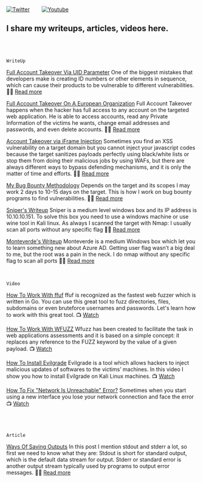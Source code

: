 [![Twitter](https://img.shields.io/badge/twitter%20-%231DA1F2.svg?&style=for-the-badge&logo=Twitter&logoColor=white&label=Follow%20%40xbforce)](https://twitter.com/xbforce)
&nbsp;&nbsp;&nbsp;&nbsp;&nbsp;&nbsp;
[![Youtube](https://img.shields.io/badge/Youtube%20-%23FF0000.svg?&style=for-the-badge&logo=YouTube&logoColor=white&label=Subscribe)](http://www.youtube.com/channel/UCadRCMA7BFJ2iwiABKqf0Fg?sub_confirmation=1)


## I share my writeups, articles, videos here.

<br />
<br />

```
WriteUp
```
[Full Account Takeover Via UID Parameter](https://github.com/xbforce/Blog/blob/main/writeup/full_account_takeover_via_uid.md)  One of the biggest mistakes that developers make is creating ID numbers or other elements in sequence, which can cause their products to be vulnerable to different vulnerabilities. :man_technologist: [Read more](https://github.com/xbforce/Blog/blob/main/writeup/full_account_takeover_via_uid.md)

[Full Account Takeover On A European Organization](https://github.com/xbforce/Blog/blob/main/writeup/full-account-takeover-a-european-organization.md) Full Account Takeover happens when the hacker has full access to any account on the targeted web application. He is able to access accounts, read any Private Information of the victims he wants, change email addresses and passwords, and even delete accounts. :man_technologist: [Read more](https://github.com/xbforce/Blog/blob/main/writeup/full-account-takeover-a-european-organization.md)


[Account Takeover via iFrame Injection](https://github.com/xbforce/Blog/blob/main/writeup/account-takeover-via-iframe-injection.md) Sometimes you find an XSS vulnerability on a target domain but you cannot inject your javascript codes because the target sanitizes payloads perfectly using black/white lists or stop them from doing their malicious jobs by using WAFs, but there are always different ways to bypass defending mechanisms, and it is only the matter of time and efforts. :man_technologist: [Read more](https://github.com/xbforce/Blog/blob/main/writeup/account-takeover-via-iframe-injection.md)

[My Bug Bounty Methodology](https://github.com/xbforce/Blog/blob/main/writeup/mybugbountymethodology.md) Depends on the target and its scopes I may work 2 days to 10-15 days on the target. This is how I work on bug bounty programs to find vulnerabilities. :man_technologist: [Read more](https://github.com/xbforce/Blog/blob/main/writeup/mybugbountymethodology.md)


[Sniper's Writeup](https://github.com/xbforce/blog/blob/main/writeup/sniper-htb.md) Sniper is a medium level windows box and its IP address is 10.10.10.151. To solve this box you need to use a windows machine or use wine tool in Kali linux. As always I scanned the target with Nmap: I usually scan all ports without any specific flag :man_technologist: [Read more](https://github.com/xbforce/blog/blob/main/writeup/sniper-htb.md)


[Monteverde's Writeup](https://github.com/xbforce/blog/blob/main/writeup/monteverde-htb.md) Monteverde is a medium Windows box which let you to learn something new about Azure AD. Getting user flag wasn’t a big deal to me, but the root was a pain in the neck. I do nmap without any specific flag to scan all ports :man_technologist: [Read more](https://github.com/xbforce/blog/blob/main/writeup/monteverde-htb.md)


<br />


```
Video
```
[How To Work With ffuf](https://github.com/xbforce/Blog/blob/main/videos/ffuf.md) ffuf is recognized as the fastest web fuzzer which is written in Go. You can use this great tool to fuzz directories, files, subdomains or even bruteforce usernames and passwords. Let's learn how to work with this great tool. :tv: [Watch](https://github.com/xbforce/Blog/blob/main/videos/ffuf.md)


[How To Work With WFUZZ](https://github.com/xbforce/Blog/blob/main/videos/wfuzz.md) Wfuzz has been created to facilitate the task in web applications assessments and it is based on a simple concept: it replaces any reference to the FUZZ keyword by the value of a given payload. :tv:	[Watch](https://github.com/xbforce/Blog/blob/main/videos/wfuzz.md)


[How To Install Evilgrade](https://github.com/xbforce/blog/blob/main/videos/evilgrade.md) Evilgrade is a tool which allows hackers to inject malicious updates of softwares to the victims’ machines. In this video I show you how to install Evilgrade on Kali Linux machines. :tv:	[Watch](https://github.com/xbforce/blog/blob/main/videos/evilgrade.md)


[How To Fix "Network Is Unreachable" Error?](https://github.com/xbforce/blog/blob/main/videos/net-is-unreachable.md) Sometimes when you start using a new interface you lose your network connection and face the error :tv:	[Watch](https://github.com/xbforce/blog/blob/main/videos/net-is-unreachable.md)

<br />
<br />

```
Article
```

[Ways Of Saving Outputs](https://github.com/xbforce/blog/blob/main/article/ways-of-saving-outputs.md) In this post I mention stdout and stderr a lot, so first we need to know what they are: Stdout is short for standard output, which is the default data stream for output. Stderr or standard error is another output stream typically used by programs to output error messages. :man_technologist: [Read more](https://github.com/xbforce/blog/blob/main/article/ways-of-saving-outputs.md)

<br />

